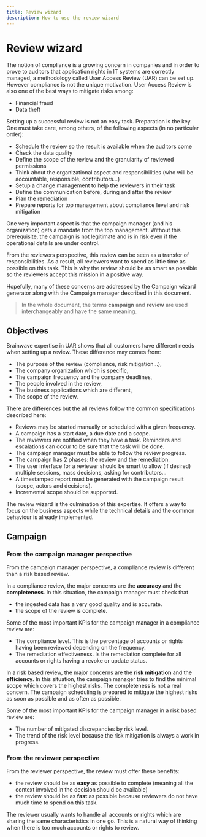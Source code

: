 ```yaml
---
title: Review wizard
description: How to use the review wizard
---
```


# Review wizard

The notion of compliance is a growing concern in companies and in order to prove to auditors that application rights in IT systems are correctly managed, a methodology called User Access Review (UAR) can be set up.
However compliance is not the unique motivation. User Access Review is also one of the best ways to mitigate risks among:

- Financial fraud
- Data theft

Setting up a successful review is not an easy task. Preparation is the key. One must take care, among others, of the following aspects (in no particular order):

- Schedule the review so the result is available when the auditors come
- Check the data quality
- Define the scope of the review and the granularity of reviewed permissions
- Think about the organizational aspect and responsibilities (who will be accountable, responsible, contributors...)
- Setup a change management to help the reviewers in their task
- Define the communication before, during and after the review
- Plan the remediation
- Prepare reports for top management about compliance level and risk mitigation

One very important aspect is that the campaign manager (and his organization) gets a mandate from the top management.
Without this prerequisite, the campaign is not legitimate and is in risk even if the operational details are under control.

From the reviewers perspective, this review can be seen as a transfer of responsibilities. As a result, all reviewers want to spend as little time as possible on this task.
This is why the review should be as smart as possible so the reviewers accept this mission in a positive way.

Hopefully, many of these concerns are addressed by the Campaign wizard generator along with the Campaign manager described in this document.

> In the whole document, the terms **campaign** and **review** are used interchangeably and have the same meaning.

## Objectives

Brainwave expertise in UAR shows that all customers have different needs when setting up a review.
These difference may comes from:

- The purpose of the review (compliance, risk mitigation...),
- The company organization which is specific,
- The campaign frequency and the company deadlines,
- The people involved in the review,
- The business applications which are different,
- The scope of the review.

There are differences but the all reviews follow the common specifications described here:

- Reviews may be started manually or scheduled with a given frequency.
- A campaign has a start date, a due date and a scope.
- The reviewers are notified when they have a task. Reminders and escalations can occur to be sure that the task will be done.
- The campaign manager must be able to follow the review progress.
- The campaign has 2 phases: the review and the remediation.
- The user interface for a reviewer should be smart to allow (if desired) multiple sessions, mass decisions, asking for contributors...
- A timestamped report must be generated with the campaign result (scope, actors and decisions).
- Incremental scope should be supported.

The review wizard is the culmination of this expertise.
It offers a way to focus on the business aspects while the technical details and the common behaviour is already implemented.

## Campaign

### From the campaign manager perspective

From the campaign manager perspective, a compliance review is different than a risk based review.

In a compliance review, the major concerns are the **accuracy** and the **completeness**.
In this situation, the campaign manager must check that

- the ingested data has a very good quality and is accurate.
- the scope of the review is complete.

Some of the most important KPIs for the campaign manager in a compliance review are:

- The compliance level. This is the percentage of accounts or rights having been reviewed depending on the frequency.
- The remediation effectiveness. Is the remediation complete for all accounts or rights having a revoke or update status.

In a risk based review, the major concerns are the **risk mitigation** and the **efficiency**.
In this situation, the campaign manager tries to find the minimal scope which covers the highest risks.
The completeness is not a real concern.
The campaign scheduling is prepared to mitigate the highest risks as soon as possible and as often as possible.

Some of the most important KPIs for the campaign manager in a risk based review are:

- The number of mitigated discrepancies by risk level.
- The trend of the risk level because the risk mitigation is always a work in progress.

### From the reviewer perspective

From the reviewer perspective, the review must offer these benefits:

- the review should be as **easy** as possible to complete (meaning all the context involved in the decision should be available)
- the review should be as **fast** as possible because reviewers do not have much time to spend on this task.

The reviewer usually wants to handle all accounts or rights which are sharing the same characteristics in one go.
This is a natural way of thinking when there is too much accounts or rights to review.
